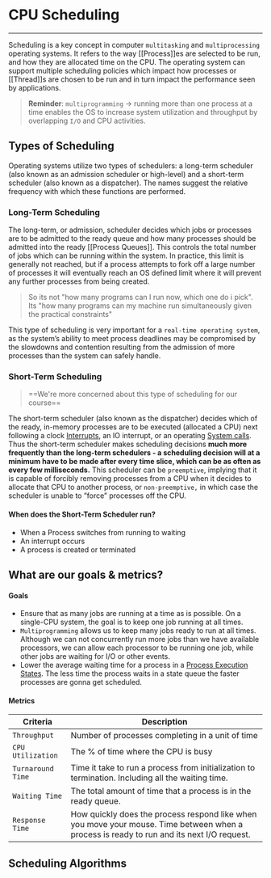 # CPU Scheduling
<hr>

Scheduling is a key concept in computer `multitasking` and `multiprocessing` operating systems. It refers to the way [[Process]]es are selected to be run, and how they are allocated time on the CPU. The operating system can support multiple scheduling policies which impact how processes or [[Thread]]s are chosen to be run and in turn impact the performance seen by applications.

> **Reminder**:  `multiprogramming` -> running more than one process at a time enables the OS to increase system utilization and throughput by overlapping `I/O` and CPU activities.

## Types of Scheduling
Operating systems utilize two types of schedulers: a long-term scheduler (also known as an admission scheduler or high-level) and a short-term scheduler (also known as a dispatcher). The names suggest the relative frequency with which these functions are performed.

###  Long-Term Scheduling
The long-term, or admission, scheduler decides which jobs or processes are to be admitted to the ready queue and how many processes should be admitted into the ready [[Process Queues]]. This controls the total number of jobs which can be running within the system. 
In practice, this limit is generally not reached, but if a process attempts to fork off a large number of processes it will eventually reach an OS defined limit where it will prevent any further processes from being created. 
>So its not "how many programs can I run now, which one do i pick". Its "how many programs can my machine run simultaneously given the practical constraints"

This type of scheduling is very important for a `real-time operating system`, as the system’s ability to meet process deadlines may be compromised by the slowdowns and contention resulting from the admission of more processes than the system can safely handle.

###  Short-Term Scheduling
>==We're more concerned about this type of scheduling for our course==

The short-term scheduler (also known as the dispatcher) decides which of the ready, in-memory processes are to be executed (allocated a CPU) next following a clock [Interrupts](Interrupts.md), an IO interrupt, or an operating [System calls](System_calls.md). Thus the short-term scheduler makes scheduling decisions **much more frequently than the long-term schedulers - a scheduling decision will at a minimum have to be made after every time slice, which can be as often as every few milliseconds.**
This scheduler can be `preemptive`, implying that it is capable of forcibly removing processes from a CPU when it decides to allocate that CPU to another process, or `non-preemptive,` in which case the scheduler is unable to ”force” processes off the CPU.

#### When does the Short-Term Scheduler run?
- When a Process switches from running to waiting
- An interrupt occurs
- A process is created or terminated



## What are our goals & metrics?
#### Goals
- Ensure that as many jobs are running at a time as is possible. On a single-CPU system, the goal is to keep one job running at all times.
- `Multiprogramming` allows us to keep many jobs ready to run at all times. Although we can not concurrently run more jobs than we have available processors, we can allow each processor to be running one job, while other jobs are waiting for I/O or other events.
- Lower the average waiting time for a process in a [Process Execution States](Process_Execution_States.md). The less time the process waits in a state queue the faster processes are gonna get scheduled.

#### Metrics
Criteria| Description|
------------ | ------------
`Throughput`| Number of processes completing in a unit of time
`CPU Utilization`|The % of time where the CPU is busy
`Turnaround Time` | Time it take to run a process from initialization to termination. Including all the waiting time.
`Waiting Time` | The total amount of time that a process is in the ready queue. 
`Response Time` | How quickly does the process respond like when you move your mouse. Time between when a process is ready to run and its next I/O request. 


## **Scheduling Algorithms**